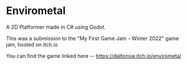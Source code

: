 # Envirometal
A 2D Platformer made in C# using Godot.  
  
This was a submission to the "My First Game Jam - Winter 2022" game jam, hosted on itch.io  
  
You can find the game linked here -- https://daltonsw.itch.io/envirometal

